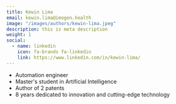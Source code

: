 ```yaml
---
title: Kewin Lima
email: kewin.lima@imogen.health
image: "/images/authors/kewin-lima.jpeg"
description: this is meta description
weight: 1
social:
  - name: linkedin
    icon: fa-brands fa-linkedin
    link: https://www.linkedin.com/in/kewin-lima/
---
```


* Automation engineer
* Master's student in Artificial Intelligence
* Author of 2 patents
* 8 years dedicated to innovation and cutting-edge technology

